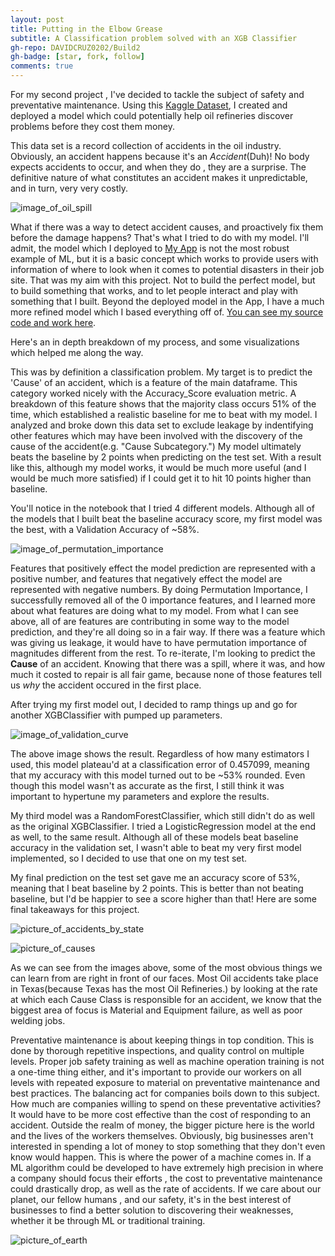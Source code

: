 ```yaml
---
layout: post
title: Putting in the Elbow Grease
subtitle: A Classification problem solved with an XGB Classifier
gh-repo: DAVIDCRUZ0202/Build2
gh-badge: [star, fork, follow]
comments: true
---
```


For my second project , I've decided to tackle the subject of safety and preventative maintenance. Using this [Kaggle Dataset](https://www.kaggle.com/usdot/pipeline-accidents), I created and deployed a model which could potentially help oil refineries discover problems before they cost them money.

This data set is a record collection of accidents in the oil industry. Obviously, an accident happens because it's an *Accident*(Duh)! No body expects accidents to occur, and when they do , they are a surprise. The definitive nature of what constitutes an accident makes it unpredictable, and in turn, very very costly.

![image_of_oil_spill](https://github.com/DAVIDCRUZ0202/davidcruz0202.github.io/blob/master/assets/img/BP_PLANT_EXPLOSION-1_lowres2.jpg?raw=true)

What if there was a way to detect accident causes, and proactively fix them before the damage happens? That's what I tried to do with my model. I'll admit, the model which I deployed to [My App](https://oil-spill-danger-detector.herokuapp.com/) is not the most robust example of ML, but it is a basic concept which works to provide users with information of where to look when it comes to potential disasters in their job site. That was my aim with this project. Not to build the perfect model, but to build something that works, and to let people interact and play with something that I built. Beyond the deployed model in the App, I have a much more refined model which I based everything off of. [You can see my source code and work here](https://github.com/DAVIDCRUZ0202/Build2/blob/master/Build2_Project_David_Cruz.ipynb). 

Here's an in depth breakdown of my process, and some visualizations which helped me along the way.

This was by definition a classification problem. My target is to predict the 'Cause' of an accident, which is a feature of the main dataframe. This category worked nicely with the Accuracy_Score evaluation metric. A breakdown of this feature shows that the majority class occurs 51% of the time, which established a realistic baseline for me to beat with my model. I analyzed and broke down this data set to exclude leakage by indentifying other features which may have been involved with the discovery of the cause of the accident(e.g. "Cause Subcategory.") My model ultimately beats the baseline by 2 points when predicting on the test set. With a result like this, although my model works, it would be much more useful (and I would be much more satisfied) if I could get it to hit 10 points higher than baseline.

You'll notice in the notebook that I tried 4 different models. Although all of the models that I built beat the baseline accuracy score, my first model was the best, with a Validation Accuracy of ~58%. 

![image_of_permutation_importance](https://github.com/DAVIDCRUZ0202/davidcruz0202.github.io/blob/master/assets/img/permutation%20importance.PNG?raw=true)

Features that positively effect the model prediction are represented with a positive number, and features that negatively effect the model are represented with negative numbers. By doing Permutation Importance, I successfully removed all of the 0 importance features, and I learned more about what features are doing what to my model. From what I can see above, all of are features are contributing in some way to the model prediction, and they're all doing so in a fair way. If there was a feature which was giving us leakage, it would have to have permutation importance of magnitudes different from the rest. To re-iterate, I'm looking to predict the **Cause** of an accident. Knowing that there was a spill, where it was, and how much it costed to repair is all fair game, because none of those features tell us *why* the accident occured in the first place.

After trying my first model out, I decided to ramp things up and go for another XGBClassifier with pumped up parameters.

![image_of_validation_curve](https://github.com/DAVIDCRUZ0202/DAVIDCRUZ0202.github.io/blob/master/img/validation%20curve.PNG?raw=true)

The above image shows the result. Regardless of how many estimators I used, this model plateau'd at a classification error of 0.457099, meaning that my accuracy with this model turned out to be ~53% rounded. Even though this model wasn't as accurate as the first, I still think it was important to hypertune my parameters and explore the results.

My third model was a RandomForestClassifier, which still didn't do as well as the original XGBClassifier. I tried a LogisticRegression model at the end as well, to the same result. Although all of these models beat baseline accuracy in the validation set, I wasn't able to beat my very first model implemented, so I decided to use that one on my test set.

My final prediction on the test set gave me an accuracy score of 53%, meaning that I beat baseline by 2 points. This is better than not beating baseline, but I'd be happier to see a score higher than that! Here are some final takeaways for this project.

![picture_of_accidents_by_state](https://github.com/DAVIDCRUZ0202/DAVIDCRUZ0202.github.io/blob/master/img/Accident%20states.PNG?raw=true)

![picture_of_causes](https://github.com/DAVIDCRUZ0202/DAVIDCRUZ0202.github.io/blob/master/img/Causes.PNG?raw=true)

As we can see from the images above, some of the most obvious things we can learn from are right in front of our faces. Most Oil accidents take place in Texas(because Texas has the most Oil Refineries.) by looking at the rate at which each Cause Class is responsible for an accident, we know that the biggest area of focus is Material and Equipment failure, as well as poor welding jobs. 

Preventative maintenance is about keeping things in top condition. This is done by thorough repetitive inspections, and quality control on multiple levels. Proper job safety training as well as machine operation training is not a one-time thing either, and it's important to provide our workers on all levels with repeated exposure to material on preventative maintenance and best practices. The balancing act for companies boils down to this subject. How much are companies willing to spend on these preventative activities? It would have to be more cost effective than the cost of responding to an accident. Outside the realm of money, the bigger picture here is the world and the lives of the workers themselves. Obviously, big businesses aren't interested in spending a lot of money to stop something that they don't even know would happen. This is where the power of a machine comes in. If a ML algorithm could be developed to have extremely high precision in where a company should focus their efforts , the cost to preventative maintenance could drastically drop, as well as the rate of accidents. If we care about our planet, our fellow humans , and our safety, it's in the best interest of businesses to find a better solution to discovering their weaknesses, whether it be through ML or traditional training.

![picture_of_earth](https://github.com/DAVIDCRUZ0202/davidcruz0202.github.io/blob/master/assets/img/The_Earth_seen_from_Apollo_17.jpg?raw=true)
